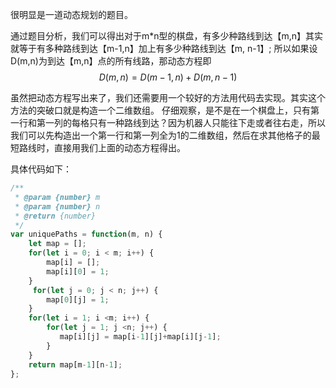 很明显是一道动态规划的题目。

通过题目分析，我们可以得出对于m*n型的棋盘，有多少种路线到达【m,n】其实就等于有多种路线到达【m-1,n】加上有多少种路线到达【m, n-1】;
所以如果设D(m,n)为到达【m,n】点的所有线路，那动态方程即
$$ D(m,n) = D(m-1,n) + D(m,n-1) $$

虽然把动态方程写出来了，我们还需要用一个较好的方法用代码去实现。其实这个方法的突破口就是构造一个二维数组。
仔细观察，是不是在一个棋盘上，只有第一行和第一列的每格只有一种路线到达？因为机器人只能往下走或者往右走，所以我们可以先构造出一个第一行和第一列全为1的二维数组，然后在求其他格子的最短路线时，直接用我们上面的动态方程得出。

具体代码如下：

```js
/**
 * @param {number} m
 * @param {number} n
 * @return {number}
 */
var uniquePaths = function(m, n) {
    let map = [];
    for(let i = 0; i < m; i++) {
        map[i] = [];
        map[i][0] = 1;
    }
     for(let j = 0; j < n; j++) {
        map[0][j] = 1;
    }
    for(let i = 1; i <m; i++) {
        for(let j = 1; j <n; j++) {
           map[i][j] = map[i-1][j]+map[i][j-1];
        }
    }
    return map[m-1][n-1];
};
```

